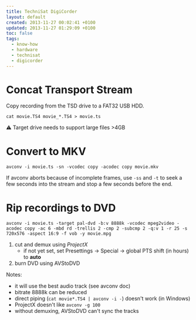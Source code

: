 ```yaml
---
title: TechniSat DigiCorder
layout: default
created: 2013-11-27 00:02:41 +0100
updated: 2013-11-27 01:29:09 +0100
toc: false
tags:
  - know-how
  - hardware
  - technisat
  - digicorder
---
```

Concat Transport Stream
=======================

Copy recording from the TSD drive to a FAT32 USB HDD.

    cat movie.TS4 movie_*.TS4 > movie.ts

:warning: Target drive needs to support large files >4GB


Convert to MKV
==============

    avconv -i movie.ts -sn -vcodec copy -acodec copy movie.mkv

If avconv aborts because of incomplete frames, use `-ss` and `-t` to seek a few seconds into the stream and stop a few seconds before the end.


Rip recordings to DVD
=====================

    avconv -i movie.ts -target pal-dvd -b:v 8888k -vcodec mpeg2video -acodec copy -ac 6 -mbd rd -trellis 2 -cmp 2 -subcmp 2 -q:v 1 -r 25 -s 720x576 -aspect 16:9 -f vob -y movie.mpg


1. cut and demux using *ProjectX* 
    * if not yet set, set Presettings → Special → global PTS shift (in hours) to **auto**
2. burn DVD using AVStoDVD

Notes:

  * it will use the best audio track (see avconv doc)
  * bitrate 8888k can be reduced
  * direct piping (`cat movie*.TS4 | avconv -i -`) doesn't work (in Windows)
  * ProjectX doesn't like `avconv -g 100`
  * without demuxing, AVStoDVD can't sync the tracks
